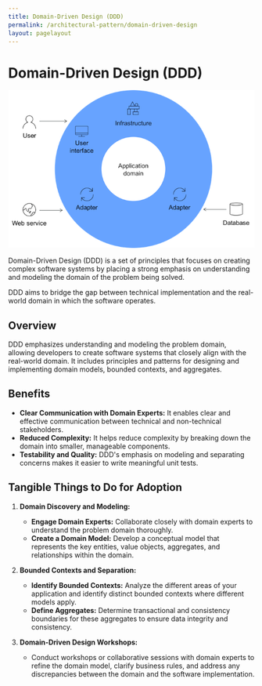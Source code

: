 ```yaml
---
title: Domain-Driven Design (DDD)
permalink: /architectural-pattern/domain-driven-design
layout: pagelayout
---
```

# Domain-Driven Design (DDD)

![Domain-Driven Design (DDD)](../../pictures/ddd.png)

Domain-Driven Design (DDD) is a set of principles that focuses on creating complex software systems by placing a strong emphasis on understanding and modeling the domain of the problem being solved.

DDD aims to bridge the gap between technical implementation and the real-world domain in which the software operates.

## Overview

DDD emphasizes understanding and modeling the problem domain, allowing developers to create software systems that closely align with the real-world domain. It includes principles and patterns for designing and implementing domain models, bounded contexts, and aggregates.

## Benefits

- **Clear Communication with Domain Experts:** It enables clear and effective communication between technical and non-technical stakeholders.
- **Reduced Complexity:** It helps reduce complexity by breaking down the domain into smaller, manageable components.
- **Testability and Quality:** DDD's emphasis on modeling and separating concerns makes it easier to write meaningful unit tests.

## Tangible Things to Do for Adoption

1. **Domain Discovery and Modeling:**
   - **Engage Domain Experts:** Collaborate closely with domain experts to understand the problem domain thoroughly.
   - **Create a Domain Model:** Develop a conceptual model that represents the key entities, value objects, aggregates, and relationships within the domain.

2. **Bounded Contexts and Separation:**
   - **Identify Bounded Contexts:** Analyze the different areas of your application and identify distinct bounded contexts where different models apply.
   - **Define Aggregates:** Determine transactional and consistency boundaries for these aggregates to ensure data integrity and consistency.

3. **Domain-Driven Design Workshops:**
   - Conduct workshops or collaborative sessions with domain experts to refine the domain model, clarify business rules, and address any discrepancies between the domain and the software implementation.
